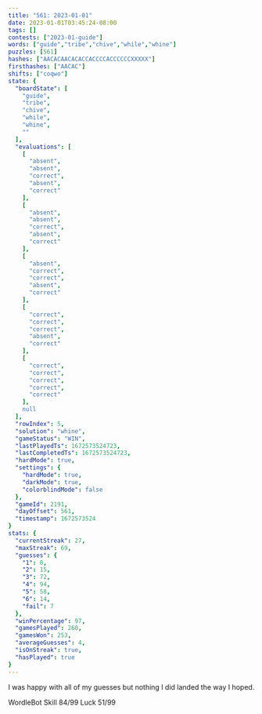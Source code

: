 ```yaml
---
title: "561: 2023-01-01"
date: 2023-01-01T03:45:24-08:00
tags: []
contests: ["2023-01-guide"]
words: ["guide","tribe","chive","while","whine"]
puzzles: [561]
hashes: ["AACACAACACACCACCCCACCCCCCXXXXX"]
firsthashes: ["AACAC"]
shifts: ["coqwo"]
state: {
  "boardState": [
    "guide",
    "tribe",
    "chive",
    "while",
    "whine",
    ""
  ],
  "evaluations": [
    [
      "absent",
      "absent",
      "correct",
      "absent",
      "correct"
    ],
    [
      "absent",
      "absent",
      "correct",
      "absent",
      "correct"
    ],
    [
      "absent",
      "correct",
      "correct",
      "absent",
      "correct"
    ],
    [
      "correct",
      "correct",
      "correct",
      "absent",
      "correct"
    ],
    [
      "correct",
      "correct",
      "correct",
      "correct",
      "correct"
    ],
    null
  ],
  "rowIndex": 5,
  "solution": "whine",
  "gameStatus": "WIN",
  "lastPlayedTs": 1672573524723,
  "lastCompletedTs": 1672573524723,
  "hardMode": true,
  "settings": {
    "hardMode": true,
    "darkMode": true,
    "colorblindMode": false
  },
  "gameId": 2191,
  "dayOffset": 561,
  "timestamp": 1672573524
}
stats: {
  "currentStreak": 27,
  "maxStreak": 69,
  "guesses": {
    "1": 0,
    "2": 15,
    "3": 72,
    "4": 94,
    "5": 58,
    "6": 14,
    "fail": 7
  },
  "winPercentage": 97,
  "gamesPlayed": 260,
  "gamesWon": 253,
  "averageGuesses": 4,
  "isOnStreak": true,
  "hasPlayed": true
}
---
```

<!-- more -->
I was happy with all of my guesses but nothing I did landed the way I hoped. 

WordleBot
Skill 84/99
Luck 51/99

